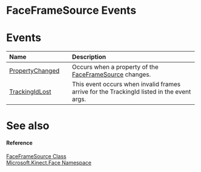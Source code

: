 FaceFrameSource Events  
======================  

<span id="publiceventsSection"></span>

Events  
======  

<table>
<colgroup>
<col width="30%" />
<col width="60%" />
</colgroup>
<thead>
<tr class="header">
<th align="left">Name</th>
<th align="left">Description</th>
</tr>
</thead>
<tbody>
<tr class="odd">
<td align="left"><a href="Events/PropertyChanged_Event.md">PropertyChanged</a></td>
<td align="left">Occurs when a property of the <a href="../FaceFrameSource_Class.md">FaceFrameSource</a> changes.</td>
</tr>
<tr class="even">
<td align="left"><a href="Events/TrackingIdLost_Event.md">TrackingIdLost</a></td>
<td align="left">This event occurs when invalid frames arrive for the TrackingId listed in the event args.</td>
</tr>
</tbody>
</table>

<span id="ID4EI"></span>

See also  
========  

<span id="ID4EK"></span>
#### Reference  

[FaceFrameSource Class](../FaceFrameSource_Class.md)  
 [Microsoft.Kinect.Face Namespace](../../Kinect.Face.md)  



<!--Please do not edit the data in the comment block below.-->
<!--
TOCTitle : FaceFrameSource Events
RLTitle : FaceFrameSource Events
KeywordK : FaceFrameSource class, events
KeywordA : Events.T:Microsoft.Kinect.Face.FaceFrameSource
AssetID : Events.T:Microsoft.Kinect.Face.FaceFrameSource
Locale : en-us
CommunityContent : 1
TargetOS : Windows
TopicType : kbSyntax
DocSet : K4Wv2
ProjType : K4Wv2Proj
Technology : Kinect for Windows
Product : Kinect for Windows SDK v2
productversion : 20
-->

